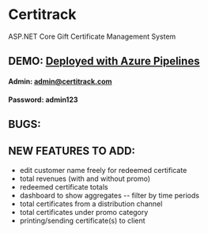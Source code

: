 # Certitrack
ASP.NET Core Gift Certificate Management System

## DEMO: <a href="https://certitrack.azurewebsites.net/" target="_blank">Deployed with Azure Pipelines</a>
#### Admin: admin@certitrack.com
#### Password: admin123

## BUGS:

## NEW FEATURES TO ADD:	
- edit customer name freely for redeemed certificate
- total revenues (with and without promo)
- redeemed certificate totals
- dashboard to show aggregates
-- filter by time periods
- total certificates from a distribution channel
- total certificates under promo category
- printing/sending certificate(s) to client
